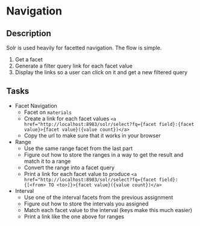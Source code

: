 # Navigation

## Description

Solr is used heavily for facetted navigation. The flow is simple.
1. Get a facet
2. Generate a filter query link for each facet value
3. Display the links so a user can click on it and get a new filtered query 

## Tasks
* Facet Navigation
	* Facet on `materials`
	* Create a link for each facet values `<a href="http://localhost:8983/solr/select?fq={facet field}:{facet value}>{facet value}({value count})</a>`
	* Copy the url to make sure that it works in your browser
* Range 
	* Use the same range facet from the last part
	* Figure out how to store the ranges in a way to get the result and match it to a range
	* Convert the range into a facet query
	* Print a link for each facet value to produce `<a href="http://localhost:8983/solr/select?fq={facet field}:{[<from> TO <to>]}>{facet value}({value count})</a>`
* Interval
	* Use one of the interval facets from the previous assignment
	* Figure out how to store the intervals you assigned
	* Match each facet value to the interval (keys make this much easier)
	* Print a link like the one above for ranges
